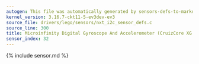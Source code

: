 ```yaml
---
autogen: This file was automatically generated by sensors-defs-to-markdown.py
kernel_version: 3.16.7-ckt11-5-ev3dev-ev3
source_file: drivers/lego/sensors/nxt_i2c_sensor_defs.c
source_line: 300
title: Microinfinity Digital Gyroscope And Accelerometer (CruizCore XG 1300L)
sensor_index: 32
---
```


{% include sensor.md %}
